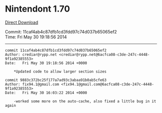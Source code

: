 # Nintendont 1.70
[Direct Download](./Nintendont.zip)

Commit: 11caf4ab4c87dfb1cd3fdd97c74d037b65065ef2  
Time: Fri May 30 19:18:56 2014   

-----

```
commit 11caf4ab4c87dfb1cd3fdd97c74d037b65065ef2
Author: crediar@rypp.net <crediar@rypp.net@6acfca08-c3de-247c-4448-9f1a92385553>
Date:   Fri May 30 19:18:56 2014 +0000

    *Updated code to allow larger section sizes
```

```
commit 9883c372bc25f177a7ad93c3abaa91b0ab5cfe63
Author: fix94.1@gmail.com <fix94.1@gmail.com@6acfca08-c3de-247c-4448-9f1a92385553>
Date:   Fri May 30 16:03:22 2014 +0000

    -worked some more on the auto-cache, also fixed a little bug in it again
```
